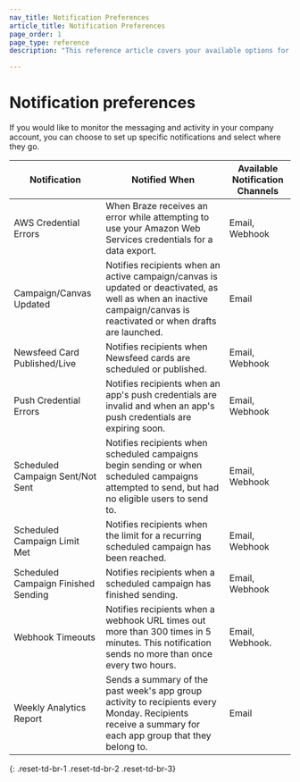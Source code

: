 ```yaml
---
nav_title: Notification Preferences
article_title: Notification Preferences
page_order: 1
page_type: reference
description: "This reference article covers your available options for monitoring the messaging and activity in your company account."

---
```


# Notification preferences

If you would like to monitor the messaging and activity in your company account, you can choose to set up specific notifications and select where they go.

| Notification | Notified When | Available Notification Channels |
|---|---|---|
| AWS Credential Errors | When Braze receives an error while attempting to use your Amazon Web Services credentials for a data export. | Email, Webhook |
|Campaign/Canvas Updated | Notifies recipients when an active campaign/canvas is updated or deactivated, as well as when an inactive campaign/canvas is reactivated or when drafts are launched. | Email |
|Newsfeed Card Published/Live | Notifies recipients when Newsfeed cards are scheduled or published. | Email, Webhook |
|Push Credential Errors |  Notifies recipients when an app's push credentials are invalid and when an app's push credentials are expiring soon. | Email, Webhook |
|Scheduled Campaign Sent/Not Sent | Notifies recipients when scheduled campaigns begin sending or when scheduled campaigns attempted to send, but had no eligible users to send to. | Email, Webhook |
|Scheduled Campaign Limit Met  | Notifies recipients when the limit for a recurring scheduled campaign has been reached. | Email, Webhook |
|Scheduled Campaign Finished Sending | Notifies recipients when a scheduled campaign has finished sending. | Email, Webhook |
|Webhook Timeouts | Notifies recipients when a webhook URL times out more than 300 times in 5 minutes. This notification sends no more than once every two hours. | Email, Webhook. |
|Weekly Analytics Report  | Sends a summary of the past week's app group activity to recipients every Monday. Recipients receive a summary for each app group that they belong to. | Email |
{: .reset-td-br-1 .reset-td-br-2 .reset-td-br-3}

